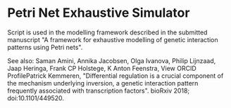 # Petri Net Exhaustive Simulator
Script is used in the modelling framework described in the submitted manuscript "A framework for exhaustive modelling of genetic interaction patterns using Petri nets". 

See also:    Saman Amini, Annika Jacobsen, Olga Ivanova, Philip Lijnzaad, Jaap Heringa, Frank CP Holstege, K Anton Feenstra,  View ORCID ProfilePatrick Kemmeren, "Differential regulation is a crucial component of the mechanism underlying inversion, a genetic interaction pattern frequently associated with transcription factors". bioRxiv 2018; doi:10.1101/449520.
